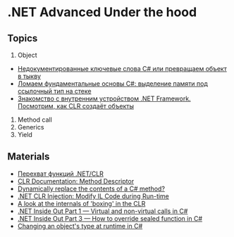 # .NET Advanced Under the hood
## Topics
1. Object
  * [Недокументированные ключевые слова C# или превращаем объект в тыкву](https://aakinshin.net/ru/posts/undocumented-keywords-in-cs/)
  * [Ломаем фундаментальные основы C#: выделение памяти под ссылочный тип на стеке](https://habr.com/ru/post/428676/)
  * [Знакомство с внутренним устройством .NET Framework. Посмотрим, как CLR создаёт объекты](https://m.habr.com/ru/post/263935/)
1. Method call
1. Generics
1. Yield

## Materials

* [Перехват функций .NET/CLR](https://habr.com/ru/post/307088/)
* [CLR Documentation: Method Descriptor](https://github.com/dotnet/coreclr/blob/775003a4c72f0acc37eab84628fcef541533ba4e/Documentation/botr/method-descriptor.md)
* [Dynamically replace the contents of a C# method?](https://stackoverflow.com/questions/7299097/dynamically-replace-the-contents-of-a-c-sharp-method/36415711#36415711)
* [.NET CLR Injection: Modify IL Code during Run-time](https://www.codeproject.com/Articles/463508/NET-CLR-Injection-Modify-IL-Code-during-Run-time)
* [A look at the internals of 'boxing' in the CLR](https://mattwarren.org/2017/08/02/A-look-at-the-internals-of-boxing-in-the-CLR/#unboxing-stub-creation)
* [.NET Inside Out Part 1 — Virtual and non-virtual calls in C#](https://blog.adamfurmanek.pl/2016/05/21/virtual-and-non-virtual-calls-in-c/)
* [.NET Inside Out Part 3 — How to override sealed function in C#](https://blog.adamfurmanek.pl/2017/02/11/how-to-override-sealed-function-in-c/)
* [Changing an object's type at runtime in C#](https://blog.tchatzigiannakis.com/changing-an-objects-type-at-runtime-in-c-sharp/)
